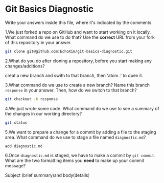 # Git Basics Diagnostic

Write your answers inside this file, where it's indicated by the comments.

1.We just forked a repo on GitHub and want to start working on it locally.
What command do we use to do that? Use the **correct** URL from your fork of
this repository in your answer.

```sh
git clone git@github.com:EchoXin/git-basics-diagnostic.git
```

2.What do you do after cloning a repository, before you start making any
changes/additions?

creat a new branch and swith to that branch, then 'atom .' to open it.

3.What command do we use to create a new branch? Name this branch `response`
    in your answer. Then, how do we switch to that branch?

```sh
git checkout -b response
```

4.We just wrote some code. What command do we use to see a summary of the
    changes in our working directory?

```sh
git status
```

5.We want to prepare a change for a commit by adding a file to the staging
    area. What command do we use to stage a file named `diagnostic.md`?

```sh
add diagnostic.md
```

6.Once `diagnostic.md` is staged, we have to make a commit by `git commit`.
What are the two formatting items you **need** to make up your commit message?

Subject (brief summary)and body(details)
